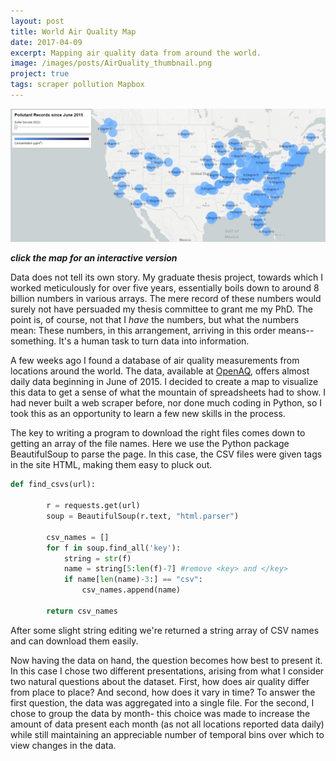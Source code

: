 ```yaml
---
layout: post
title: World Air Quality Map
date: 2017-04-09
excerpt: Mapping air quality data from around the world.
image: /images/posts/AirQuality_thumbnail.png
project: true
tags: scraper pollution Mapbox
---
```


[![image](/images/posts/AirQuality_thumbnail.png)](/projects/AirQuality/World_Data/AQmap_static.html)
<!--(/projects/AirQuality/AQmap_static.html)-->
***click the map for an interactive version***

Data does not tell its own story. My graduate thesis project, towards which I worked meticulously for over five years, essentially boils down to around 8 billion numbers in various arrays. The mere record of these numbers would surely not have persuaded my thesis committee to grant me my PhD. The point is, of course, not that I *have* the numbers, but what the numbers mean: These numbers, in this arrangement, arriving in this order means-- something. It's a human task to turn data into information.

A few weeks ago I found a database of air quality measurements from locations around the world. The data, available at [OpenAQ](https://openaq-data.s3.amazonaws.com/index.html), offers almost daily data beginning in June of 2015. I decided to create a map to visualize this data to get a sense of what the mountain of spreadsheets had to show. I had never built a web scraper before, nor done much coding in Python, so I took this as an opportunity to learn a few new skills in the process.

The key to writing a program to download the right files comes down to getting an array of the file names. Here we use the Python package BeautifulSoup to parse the page. In this case, the CSV files were given <key> tags in the site HTML, making them easy to pluck out.
```py
def find_csvs(url):

        r = requests.get(url)
        soup = BeautifulSoup(r.text, "html.parser")

        csv_names = []
        for f in soup.find_all('key'):
            string = str(f)
            name = string[5:len(f)-7] #remove <key> and </key>
            if name[len(name)-3:] == "csv":
                csv_names.append(name)

        return csv_names
```
After some slight string editing we're returned a string array of CSV names and can download them easily.

Now having the data on hand, the question becomes how best to present it. In this case I chose two different presentations, arising from what I consider two natural questions about the dataset. First, how does air quality differ from place to place? And second, how does it vary in time? To answer the first question, the data was aggregated into a single file. For the second, I chose to group the data by month- this choice was made to increase the amount of data present each month (as not all locations reported data daily) while still maintaining an appreciable number of temporal bins over which to view changes in the data.
